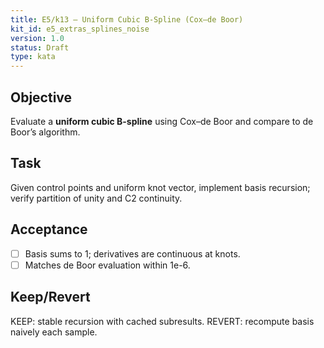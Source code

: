 ```yaml
---
title: E5/k13 — Uniform Cubic B-Spline (Cox–de Boor)
kit_id: e5_extras_splines_noise
version: 1.0
status: Draft
type: kata
---
```

## Objective
Evaluate a **uniform cubic B-spline** using Cox–de Boor and compare to de Boor’s algorithm.
## Task
Given control points and uniform knot vector, implement basis recursion; verify partition of unity and C2 continuity.
## Acceptance
- [ ] Basis sums to 1; derivatives are continuous at knots.
- [ ] Matches de Boor evaluation within 1e-6.
## Keep/Revert
KEEP: stable recursion with cached subresults. REVERT: recompute basis naively each sample.